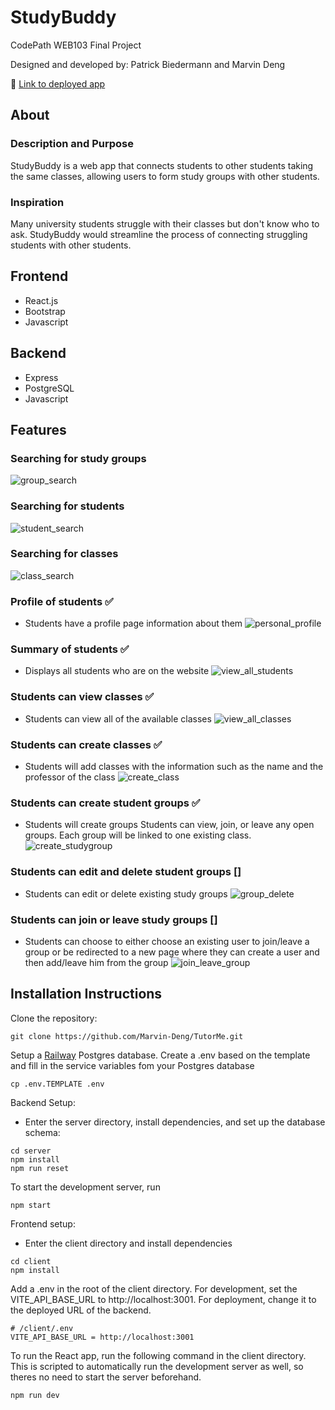 # StudyBuddy
CodePath WEB103 Final Project

Designed and developed by: Patrick Biedermann and Marvin Deng

🔗 [Link to deployed app](https://study-buddy-codepath.up.railway.app)

## About

### Description and Purpose
StudyBuddy is a web app that connects students to other students taking the same classes, allowing users to form study groups with other students.

### Inspiration
Many university students struggle with their classes but don't know who to ask. StudyBuddy would streamline the process of connecting struggling students with other students.

## Frontend
- React.js
- Bootstrap
- Javascript

## Backend
- Express
- PostgreSQL
- Javascript

## Features

### Searching for study groups
![group_search](https://github.com/Marvin-Deng/TutorMe/assets/52214624/ea6794aa-ff40-422f-8474-1a0c0524ee6d)

### Searching for students
![student_search](https://github.com/Marvin-Deng/TutorMe/assets/52214624/ed730d8d-bfda-4a16-825a-90bf90cd885d)

### Searching for classes
![class_search](https://github.com/Marvin-Deng/TutorMe/assets/52214624/f93686ea-b568-4fd4-be92-3ebe4cd793d5)

### Profile of students ✅
- Students have a profile page information about them
![personal_profile](https://github.com/Marvin-Deng/TutorMe/assets/41402962/6d52ada2-9dff-4cda-ad1b-8438260f22d9)

### Summary of students ✅
- Displays all students who are on the website
![view_all_students](https://github.com/Marvin-Deng/TutorMe/assets/41402962/8fd12550-c0fc-44d6-b266-bd9dc86e2018)


### Students can view classes ✅
- Students can view all of the available classes
![view_all_classes](https://github.com/Marvin-Deng/TutorMe/assets/41402962/af3d266c-e4ea-4a26-82bd-8be1e549e508)


### Students can create classes  ✅
- Students will add classes with the information such as the name and the professor of the class
![create_class](https://github.com/Marvin-Deng/TutorMe/assets/41402962/11e1b1a3-a255-4472-9c33-e36db7c393c9)


### Students can create student groups  ✅
- Students will create groups Students can view, join, or leave any open groups. Each group will be linked to one existing class.
![create_studygroup](https://github.com/Marvin-Deng/TutorMe/assets/41402962/089358d9-cb10-48cb-8172-08999c054da6)


### Students can edit and delete student groups []
- Students can edit or delete existing study groups
![group_delete](https://github.com/Marvin-Deng/TutorMe/assets/41402962/63297104-be81-4f8a-a473-40089fc63a50)

### Students can join or leave study groups []
- Students can choose to either choose an existing user to join/leave a group or be redirected to a new page where they can create a user and then add/leave him from the group
![join_leave_group](https://github.com/Marvin-Deng/TutorMe/assets/41402962/d356bb0d-dbd0-4b3c-9d55-81727d7bd97d)

## Installation Instructions

Clone the repository:

```
git clone https://github.com/Marvin-Deng/TutorMe.git
```

Setup a [Railway](https://railway.app/) Postgres database. Create a .env based on the template and fill in the service variables fom your Postgres database

```
cp .env.TEMPLATE .env
```

Backend Setup:
- Enter the server directory, install dependencies, and set up the database schema:
  
```
cd server
npm install
npm run reset
```

To start the development server, run 

```
npm start
```

Frontend setup:
- Enter the client directory and install dependencies

```
cd client
npm install
```

Add a .env in the root of the client directory. For development, set the VITE_API_BASE_URL to http://localhost:3001. For deployment, change it to the deployed URL of the backend.

```
# /client/.env
VITE_API_BASE_URL = http://localhost:3001
```

To run the React app, run the following command in the client directory. This is scripted to automatically run the development server as well, so theres no need to start the server beforehand.

```
npm run dev
```


